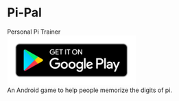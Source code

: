 # Pi-Pal
Personal Pi Trainer <br>
[<img src="google-play-icon.png" width="300">](https://play.google.com/store/apps/details?id=com.mxymin.android.pipal)
<br>
An Android game to help people memorize the digits of pi. 
